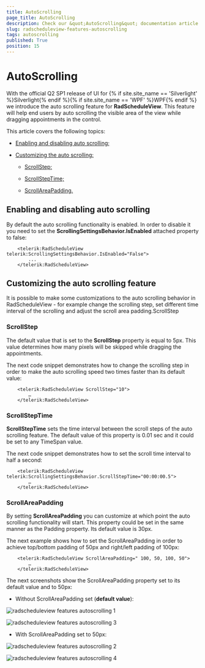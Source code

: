 ```yaml
---
title: AutoScrolling
page_title: AutoScrolling
description: Check our &quot;AutoScrolling&quot; documentation article for the RadScheduleView {{ site.framework_name }} control.
slug: radscheduleview-features-autoscrolling
tags: autoscrolling
published: True
position: 15
---
```


# AutoScrolling

With the official Q2 SP1 release of UI for {% if site.site_name == 'Silverlight' %}Silverlight{% endif %}{% if site.site_name == 'WPF' %}WPF{% endif %} we introduce the auto scrolling feature for __RadScheduleView__. This feature will help end users by auto scrolling the visible area of the view while dragging appointments in the control.

This article covers the following topics:

* [Enabling and disabling auto scrolling;](#enabling-and-disabling-auto-scrolling)

* [Customizing the auto scrolling:](#customizing-the-auto-scrolling-feature)

	* [ScrollStep;](#scrollstep)

	* [ScrollStepTime;](#scrollsteptime)

	* [ScrollAreaPadding.](#scrollareapadding)

## Enabling and disabling auto scrolling

By default the auto scrolling functionality is enabled. In order to disable it you need to set the __ScrollingSettingsBehavior.IsEnabled__ attached property to false:



```XAML
	<telerik:RadScheduleView telerik:ScrollingSettingsBehavior.IsEnabled="False">
		...
	</telerik:RadScheduleView>
```

## Customizing the auto scrolling feature

It is possible to make some customizations to the auto scrolling behavior in RadScheduleView - for example change the scrolling step, set different time interval of the scrolling and adjust the scroll area padding.ScrollStep

### ScrollStep

The default value that is set to the __ScrollStep__ property is equal to 5px. This value determines how many pixels will be skipped while dragging the appointments.

The next code snippet demonstrates how to change the scrolling step in order to make the auto scrolling speed two times faster than its default value:


```XAML
	<telerik:RadScheduleView ScrollStep="10">
		…
	</telerik:RadScheduleView>
```

### ScrollStepTime

__ScrollStepTime__ sets the time interval between the scroll steps of the auto scrolling feature. The default value of this property is 0.01 sec and it could be set to any TimeSpan value.

The next code snippet demonstrates how to set the scroll time interval to half a second:


```XAML
	<telerik:RadScheduleView telerik:ScrollingSettingsBehavior.ScrollStepTime="00:00:00.5">
		…
	</telerik:RadScheduleView>
```

### ScrollAreaPadding

By setting __ScrollAreaPadding__ you can customize at which point the auto scrolling functionality will start. This property could be set in the same manner as the Padding property.  Its default value is 30px.

The next example shows how to set the ScrollAreaPadding in order to achieve top/bottom padding of 50px and right/left padding of 100px:


```XAML
	<telerik:RadScheduleView ScrollAreaPadding=" 100, 50, 100, 50">
		…
	</telerik:RadScheduleView>
```

The next screenshots show the ScrollAreaPadding property set to its default value and to 50px:

* Without ScrollAreaPadding set (__default value__):

![radscheduleview features autoscrolling 1](images/radscheduleview_features_autoscrolling_1.png)

![radscheduleview features autoscrolling 3](images/radscheduleview_features_autoscrolling_3.png)

* With ScrollAreaPadding set to 50px:

![radscheduleview features autoscrolling 2](images/radscheduleview_features_autoscrolling_2.png)

![radscheduleview features autoscrolling 4](images/radscheduleview_features_autoscrolling_4.png)
